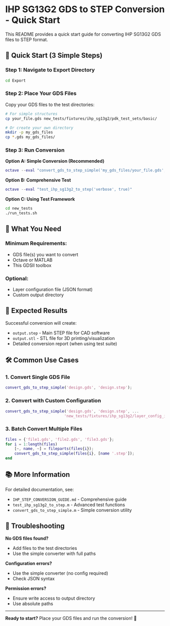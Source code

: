 # IHP SG13G2 GDS to STEP Conversion - Quick Start

This README provides a quick start guide for converting IHP SG13G2 GDS files to STEP format.

## 🚀 Quick Start (3 Simple Steps)

### Step 1: Navigate to Export Directory
```bash
cd Export
```

### Step 2: Place Your GDS Files
Copy your GDS files to the test directories:
```bash
# For simple structures
cp your_file.gds new_tests/fixtures/ihp_sg13g2/pdk_test_sets/basic/

# Or create your own directory
mkdir -p my_gds_files
cp *.gds my_gds_files/
```

### Step 3: Run Conversion

**Option A: Simple Conversion (Recommended)**
```matlab
octave --eval "convert_gds_to_step_simple('my_gds_files/your_file.gds', 'output.step')"
```

**Option B: Comprehensive Test**
```matlab
octave --eval "test_ihp_sg13g2_to_step('verbose', true)"
```

**Option C: Using Test Framework**
```bash
cd new_tests
./run_tests.sh
```

## 📁 What You Need

### Minimum Requirements:
- GDS file(s) you want to convert
- Octave or MATLAB
- This GDSII toolbox

### Optional:
- Layer configuration file (JSON format)
- Custom output directory

## 🎯 Expected Results

Successful conversion will create:
- `output.step` - Main STEP file for CAD software
- `output.stl` - STL file for 3D printing/visualization
- Detailed conversion report (when using test suite)

## 🛠️ Common Use Cases

### 1. Convert Single GDS File
```matlab
convert_gds_to_step_simple('design.gds', 'design.step');
```

### 2. Convert with Custom Configuration
```matlab
convert_gds_to_step_simple('design.gds', 'design.step', ...
                          'new_tests/fixtures/ihp_sg13g2/layer_config_ihp_sg13g2_accurate.json');
```

### 3. Batch Convert Multiple Files
```matlab
files = {'file1.gds', 'file2.gds', 'file3.gds'};
for i = 1:length(files)
    [~, name, ~] = fileparts(files{i});
    convert_gds_to_step_simple(files{i}, [name '.step']);
end
```

## 📚 More Information

For detailed documentation, see:
- `IHP_STEP_CONVERSION_GUIDE.md` - Comprehensive guide
- `test_ihp_sg13g2_to_step.m` - Advanced test functions
- `convert_gds_to_step_simple.m` - Simple conversion utility

## 🔧 Troubleshooting

**No GDS files found?**
- Add files to the test directories
- Use the simple converter with full paths

**Configuration errors?**
- Use the simple converter (no config required)
- Check JSON syntax

**Permission errors?**
- Ensure write access to output directory
- Use absolute paths

---

**Ready to start?** Place your GDS files and run the conversion! 🎉